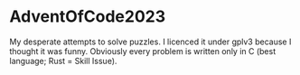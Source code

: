 # AdventOfCode2023
My desperate attempts to solve puzzles.
I licenced it under gplv3 because I thought it was funny. Obviously every problem is written only in C (best language; Rust = Skill Issue).
